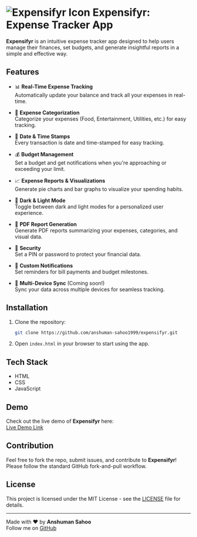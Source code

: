 # ![Expensifyr Icon](https://img.icons8.com/ios/50/000000/expense.png) **Expensifyr: Expense Tracker App**

**Expensifyr** is an intuitive expense tracker app designed to help users manage their finances, set budgets, and generate insightful reports in a simple and effective way.

## Features

- 📊 **Real-Time Expense Tracking**  
  Automatically update your balance and track all your expenses in real-time.

- 💸 **Expense Categorization**  
  Categorize your expenses (Food, Entertainment, Utilities, etc.) for easy tracking.

- 📅 **Date & Time Stamps**  
  Every transaction is date and time-stamped for easy tracking.

- 💰 **Budget Management**  
  Set a budget and get notifications when you're approaching or exceeding your limit.

- 📈 **Expense Reports & Visualizations**  
  Generate pie charts and bar graphs to visualize your spending habits.

- 🌙 **Dark & Light Mode**  
  Toggle between dark and light modes for a personalized user experience.

- 📝 **PDF Report Generation**  
  Generate PDF reports summarizing your expenses, categories, and visual data.

- 🔐 **Security**  
  Set a PIN or password to protect your financial data.

- 🔔 **Custom Notifications**  
  Set reminders for bill payments and budget milestones.

- 🔄 **Multi-Device Sync** (Coming soon!)  
  Sync your data across multiple devices for seamless tracking.

## Installation

1. Clone the repository:

    ```bash
    git clone https://github.com/anshuman-sahoo1999/expensifyr.git
    ```

2. Open `index.html` in your browser to start using the app.

## Tech Stack

- HTML
- CSS
- JavaScript

## Demo

Check out the live demo of **Expensifyr** here:  
[Live Demo Link](https://expensifyr.netlify.app/)

## Contribution

Feel free to fork the repo, submit issues, and contribute to **Expensifyr**! Please follow the standard GitHub fork-and-pull workflow.

## License

This project is licensed under the MIT License - see the [LICENSE](LICENSE) file for details.

---

Made with ❤️ by **Anshuman Sahoo**  
Follow me on [GitHub](https://github.com/anshuman-sahoo1999)
